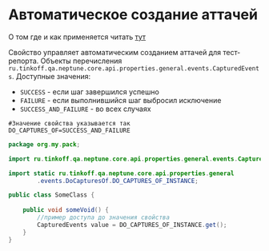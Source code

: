 # Автоматическое создание аттачей

О том где и как применяется читать [тут](../../core/events/index.md)

Свойство управляет автоматическим созданием аттачей для тест-репорта. Объекты перечисления
`ru.tinkoff.qa.neptune.core.api.properties.general.events.CapturedEvents`. Доступные значения:

- `SUCCESS` - если шаг завершился успешно
- `FAILURE` - если выполнившийся шаг выбросил исключение
- `SUCCESS_AND_FAILURE` - во всех случаях

```properties
#Значение свойства указывается так
DO_CAPTURES_OF=SUCCESS_AND_FAILURE
```

```java
package org.my.pack;

import ru.tinkoff.qa.neptune.core.api.properties.general.events.CapturedEvents;

import static ru.tinkoff.qa.neptune.core.api.properties.general
        .events.DoCapturesOf.DO_CAPTURES_OF_INSTANCE;

public class SomeClass {
    
    public void someVoid() {
        //пример доступа до значения свойства
        CapturedEvents value = DO_CAPTURES_OF_INSTANCE.get();
    }
}
```
